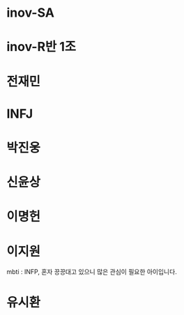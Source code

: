# inov-SA
 
 # inov-R반 1조

 # 전재민
 # INFJ

 # 박진웅 

 # 신윤상

 # 이명헌
 
 # 이지원
 mbti : INFP, 
혼자 끙끙대고 있으니 많은 관심이 필요한 아이입니다.
 # 유시환